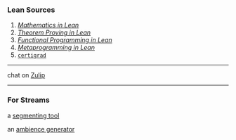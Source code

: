 ### Lean Sources

1. [*Mathematics in Lean*](https://github.com/leanprover-community/mathematics_in_lean)
2. [*Theorem Proving in Lean*](https://github.com/leanprover/theorem_proving_in_lean4)
3. [*Functional Programming in Lean*](https://lean-lang.org/functional_programming_in_lean/)
4. [*Metaprogramming in Lean*](https://github.com/leanprover-community/lean4-metaprogramming-book)
5. [`certigrad`](https://github.com/dselsam/certigrad)

---

chat on [Zulip](https://leanprover.zulipchat.com/)

---

### For Streams

a [segmenting tool](https://github.com/obs-ai/obs-backgroundremoval)

an [ambience generator](https://github.com/facebookresearch/audiocraft)

